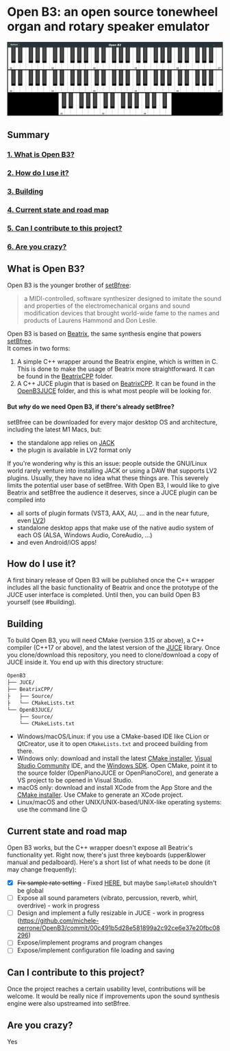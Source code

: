 # Open B3: an open source tonewheel organ and rotary speaker emulator

![](Documentation/Images/openB3_screenshot.png)

## Summary
### [1. What is Open B3?](#what-is-open-piano)
### [2. How do I use it?](#how-do-i-use-it)
### [3. Building](#building)
### [4. Current state and road map](#current-state-and-road-map)
### [5. Can I contribute to this project?](#can-i-contribute-to-this-project)
### [6. Are you crazy?](#are-you-crazy)


## What is Open B3?
Open B3 is the younger brother of [setBfree](https://github.com/pantherb/setBfree):
> a MIDI-controlled, software synthesizer designed to imitate the sound and properties of the electromechanical organs and sound modification devices that brought world-wide fame to the names and products of Laurens Hammond and Don Leslie.

Open B3 is based on [Beatrix](https://github.com/pantherb/setBfree/tree/master/src), the same synthesis engine that powers [setBfree](https://github.com/pantherb/setBfree).  
It comes in two forms:
1. A simple C++ wrapper around the Beatrix engine, which is written in C. This is done to make the usage of Beatrix more straightforward. It can be found in the [BeatrixCPP](./BeatrixCPP) folder.
2. A C++ JUCE plugin that is based on [BeatrixCPP](./BeatrixCPP). It can be found in the [OpenB3JUCE](./OpenB3JUCE) folder, and this is what most people will be looking for.

#### But *why* do we need Open B3, if there's already setBfree?
setBfree can be downloaded for every major desktop OS and architecture, including the latest M1 Macs, but:
- the standalone app relies on [JACK](https://jackaudio.org/)
- the plugin is available in LV2 format only

If you're wondering why is this an issue: people outside the GNU/Linux world rarely venture into installing JACK or using a DAW that supports LV2 plugins. Usually, they have no idea what these things are. This severely limits the potential user base of setBfree. With Open B3, I would like to give Beatrix and setBfree the audience it deserves, since a JUCE plugin can be compiled into
- all sorts of plugin formats (VST3, AAX, AU, ... and in the near future, even [LV2](https://github.com/juce-framework/JUCE/issues/123))
- standalone desktop apps that make use of the native audio system of each OS (ALSA, Windows Audio, CoreAudio, ...)
- and even Android/iOS apps!

## How do I use it?
A first binary release of Open B3 will be published once the C++ wrapper includes all the basic functionality of Beatrix and once the prototype of the JUCE user interface is completed. Until then, you can build Open B3 yourself (see #building).

## Building
To build Open B3, you will need CMake (version 3.15 or above), a C++ compiler (C++17 or above), and the latest version of the [JUCE](https://github.com/juce-framework/JUCE) library. Once you clone/download this repository, you need to clone/download a copy of JUCE inside it. You end up with this directory structure:

```
OpenB3
├── JUCE/
├── BeatrixCPP/
├   ├── Source/
├   └── CMakeLists.txt
└── OpenB3JUCE/
    ├── Source/
    └── CMakeLists.txt
```
* Windows/macOS/Linux: if you use a CMake-based IDE like CLion or QtCreator, use it to open `CMakeLists.txt` and proceed building from there.
* Windows only: download and install the latest [CMake installer](https://cmake.org/download/), [Visual Studio Community](https://visualstudio.microsoft.com/vs/community/) IDE, and the [Windows SDK](https://developer.microsoft.com/en-us/windows/downloads/windows-sdk/). Open CMake, point it to the source folder (OpenPianoJUCE or OpenPianoCore), and generate a VS project to be opened in Visual Studio.
* macOS only: download and install XCode from the App Store and the [CMake installer](https://cmake.org/download/). Use CMake to generate an XCode project.
* Linux/macOS and other UNIX/UNIX-based/UNIX-like operating systems: use the command line :wink:

## Current state and road map
Open B3 works, but the C++ wrapper doesn't expose all Beatrix's functionality yet. Right now, there's just three keyboards (upper&lower manual and pedalboard). Here's a short list of what needs to be done (it may change frequently):
* [x] ~~Fix sample rate setting~~ - Fixed [HERE](https://github.com/michele-perrone/OpenB3/commit/47b80a901304214211a673c8e0176784a26215e3), but maybe `SampleRateD` shouldn't be global
* [ ] Expose all sound parameters (vibrato, percussion, reverb, whirl, overdrive) - work in progress 
* [ ] Design and implement a fully resizable in JUCE - work in progress (https://github.com/michele-perrone/OpenB3/commit/00c491b5d28e581899a2c92ce6e37e20fbc08296)
* [ ] Expose/implement programs and program changes
* [ ] Expose/implement configuration file loading and saving

## Can I contribute to this project?
Once the project reaches a certain usability level, contributions will be welcome. It would be really nice if improvements upon the sound synthesis engine were also upstreamed into setBfree.

## Are you crazy?
Yes